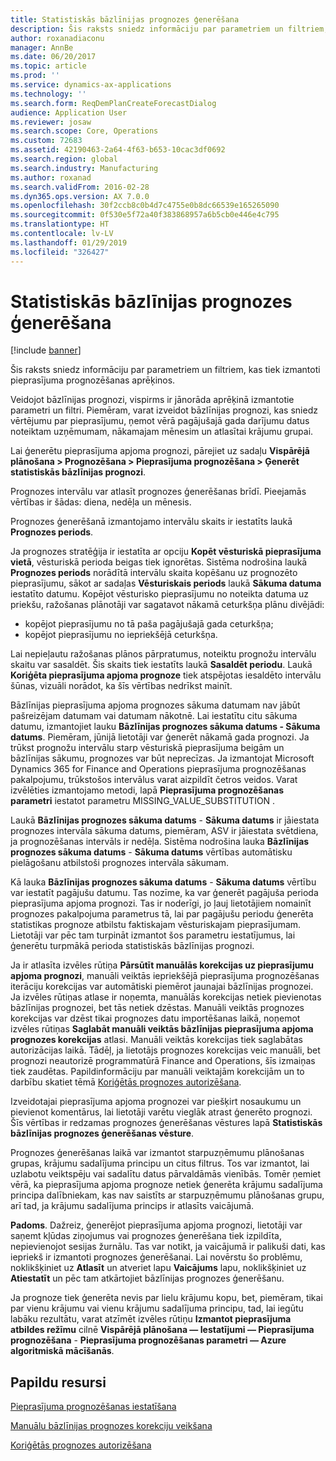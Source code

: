 ```yaml
---
title: Statistiskās bāzlīnijas prognozes ģenerēšana
description: Šis raksts sniedz informāciju par parametriem un filtriem, kas tiek izmantoti pieprasījuma prognozēšanas aprēķinos.
author: roxanadiaconu
manager: AnnBe
ms.date: 06/20/2017
ms.topic: article
ms.prod: ''
ms.service: dynamics-ax-applications
ms.technology: ''
ms.search.form: ReqDemPlanCreateForecastDialog
audience: Application User
ms.reviewer: josaw
ms.search.scope: Core, Operations
ms.custom: 72683
ms.assetid: 42190463-2a64-4f63-b653-10cac3df0692
ms.search.region: global
ms.search.industry: Manufacturing
ms.author: roxanad
ms.search.validFrom: 2016-02-28
ms.dyn365.ops.version: AX 7.0.0
ms.openlocfilehash: 30f2ccb8c0b4d7c4755e0b8dc66539e165265090
ms.sourcegitcommit: 0f530e5f72a40f383868957a6b5cb0e446e4c795
ms.translationtype: HT
ms.contentlocale: lv-LV
ms.lasthandoff: 01/29/2019
ms.locfileid: "326427"
---
```

# <a name="generate-a-statistical-baseline-forecast"></a>Statistiskās bāzlīnijas prognozes ģenerēšana

[!include [banner](../includes/banner.md)]

Šis raksts sniedz informāciju par parametriem un filtriem, kas tiek izmantoti pieprasījuma prognozēšanas aprēķinos. 

Veidojot bāzlīnijas prognozi, vispirms ir jānorāda aprēķinā izmantotie parametri un filtri. Piemēram, varat izveidot bāzlīnijas prognozi, kas sniedz vērtējumu par pieprasījumu, ņemot vērā pagājušajā gada darījumu datus noteiktam uzņēmumam, nākamajam mēnesim un atlasītai krājumu grupai. 

Lai ģenerētu pieprasījuma apjoma prognozi, pārejiet uz sadaļu **Vispārējā plānošana &gt; Prognozēšana &gt; Pieprasījuma prognozēšana &gt; Ģenerēt statistiskās bāzlīnijas prognozi**. 

Prognozes intervālu var atlasīt prognozes ģenerēšanas brīdī. Pieejamās vērtības ir šādas: diena, nedēļa un mēnesis. 

Prognozes ģenerēšanā izmantojamo intervālu skaits ir iestatīts laukā **Prognozes periods**. 

Ja prognozes stratēģija ir iestatīta ar opciju **Kopēt vēsturiskā pieprasījuma vietā**, vēsturiskā perioda beigas tiek ignorētas. Sistēma nodrošina laukā **Prognozes periods** norādītā intervālu skaita kopēšanu uz prognozēto pieprasījumu, sākot ar sadaļas **Vēsturiskais periods** laukā **Sākuma datuma** iestatīto datumu. Kopējot vēsturisko pieprasījumu no noteikta datuma uz priekšu, ražošanas plānotāji var sagatavot nākamā ceturkšņa plānu divējādi:

-   kopējot pieprasījumu no tā paša pagājušajā gada ceturkšņa;
-   kopējot pieprasījumu no iepriekšējā ceturkšņa.

Lai nepieļautu ražošanas plānos pārpratumus, noteiktu prognožu intervālu skaitu var sasaldēt. Šis skaits tiek iestatīts laukā **Sasaldēt periodu**. Laukā **Koriģēta pieprasījuma apjoma prognoze** tiek atspējotas iesaldēto intervālu šūnas, vizuāli norādot, ka šīs vērtības nedrīkst mainīt. 

Bāzlīnijas pieprasījuma apjoma prognozes sākuma datumam nav jābūt pašreizējam datumam vai datumam nākotnē. Lai iestatītu citu sākuma datumu, izmantojiet lauku **Bāzlīnijas prognozes sākuma datums - Sākuma datums**. Piemēram, jūnijā lietotāji var ģenerēt nākamā gada prognozi. Ja trūkst prognožu intervālu starp vēsturiskā pieprasījuma beigām un bāzlīnijas sākumu, prognozes var būt neprecīzas. Ja izmantojat Microsoft Dynamics 365 for Finance and Operations pieprasījuma prognozēšanas pakalpojumu, trūkstošos intervālus varat aizpildīt četros veidos. Varat izvēlēties izmantojamo metodi, lapā **Pieprasījuma prognozēšanas parametri** iestatot parametru MISSING\_VALUE\_SUBSTITUTION . 

Laukā **Bāzlīnijas prognozes sākuma datums** - **Sākuma datums** ir jāiestata prognozes intervāla sākuma datums, piemēram, ASV ir jāiestata svētdiena, ja prognozēšanas intervāls ir nedēļa. Sistēma nodrošina lauka **Bāzlīnijas prognozes sākuma datums** - **Sākuma datums** vērtības automātisku pielāgošanu atbilstoši prognozes intervāla sākumam. 

Kā lauka **Bāzlīnijas prognozes sākuma datums** - **Sākuma datums** vērtību var iestatīt pagājušu datumu. Tas nozīme, ka var ģenerēt pagājuša perioda pieprasījuma apjoma prognozi. Tas ir noderīgi, jo ļauj lietotājiem nomainīt prognozes pakalpojuma parametrus tā, lai par pagājušu periodu ģenerēta statistikas prognoze atbilstu faktiskajam vēsturiskajam pieprasījumam. Lietotāji var pēc tam turpināt izmantot šos parametru iestatījumus, lai ģenerētu turpmākā perioda statistiskās bāzlīnijas prognozi. 

Ja ir atlasīta izvēles rūtiņa **Pārsūtīt manuālās korekcijas uz pieprasījumu apjoma prognozi**, manuāli veiktās iepriekšējā pieprasījuma prognozēšanas iterāciju korekcijas var automātiski piemērot jaunajai bāzlīnijas prognozei. Ja izvēles rūtiņas atlase ir noņemta, manuālās korekcijas netiek pievienotas bāzlīnijas prognozei, bet tās netiek dzēstas. Manuāli veiktās prognozes korekcijas var dzēst tikai prognozes datu importēšanas laikā, noņemot izvēles rūtiņas **Saglabāt manuāli veiktās bāzlīnijas pieprasījuma apjoma prognozes korekcijas** atlasi. Manuāli veiktās korekcijas tiek saglabātas autorizācijas laikā. Tādēļ, ja lietotājs prognozes korekcijas veic manuāli, bet prognozi neautorizē programmatūrā Finance and Operations, šīs izmaiņas tiek zaudētas. Papildinformāciju par manuāli veiktajām korekcijām un to darbību skatiet tēmā [Koriģētās prognozes autorizēšana](authorize-adjusted-forecast.md). 

Izveidotajai pieprasījuma apjoma prognozei var piešķirt nosaukumu un pievienot komentārus, lai lietotāji varētu vieglāk atrast ģenerēto prognozi. Šīs vērtības ir redzamas prognozes ģenerēšanas vēstures lapā **Statistiskās bāzlīnijas prognozes ģenerēšanas vēsture**. 

Prognozes ģenerēšanas laikā var izmantot starpuzņēmumu plānošanas grupas, krājumu sadalījuma principu un citus filtrus. Tos var izmantot, lai uzlabotu veiktspēju vai sadalītu datus pārvaldāmās vienībās. Tomēr ņemiet vērā, ka pieprasījuma apjoma prognoze netiek ģenerēta krājumu sadalījuma principa dalībniekam, kas nav saistīts ar starpuzņēmumu plānošanas grupu, arī tad, ja krājumu sadalījuma princips ir atlasīts vaicājumā. 

**Padoms**. Dažreiz, ģenerējot pieprasījuma apjoma prognozi, lietotāji var saņemt kļūdas ziņojumus vai prognozes ģenerēšana tiek izpildīta, nepievienojot sesijas žurnālu. Tas var notikt, ja vaicājumā ir palikuši dati, kas iepriekš ir izmantoti prognozes ģenerēšanai. Lai novērstu šo problēmu, noklikšķiniet uz **Atlasīt** un atveriet lapu **Vaicājums** lapu, noklikšķiniet uz **Atiestatīt** un pēc tam atkārtojiet bāzlīnijas prognozes ģenerēšanu. 

Ja prognoze tiek ģenerēta nevis par lielu krājumu kopu, bet, piemēram, tikai par vienu krājumu vai vienu krājumu sadalījuma principu, tad, lai iegūtu labāku rezultātu, varat atzīmēt izvēles rūtiņu **Izmantot pieprasījuma atbildes režīmu** cilnē **Vispārējā plānošana — Iestatījumi — Pieprasījuma prognozēšana** - **Pieprasījuma prognozēšanas parametri — Azure algoritmiskā mācīšanās**.

<a name="additional-resources"></a>Papildu resursi
--------

[Pieprasījuma prognozēšanas iestatīšana](demand-forecasting-setup.md)

[Manuālu bāzlīnijas prognozes korekciju veikšana](manual-adjustments-baseline-forecast.md)

[Koriģētās prognozes autorizēšana](authorize-adjusted-forecast.md)



